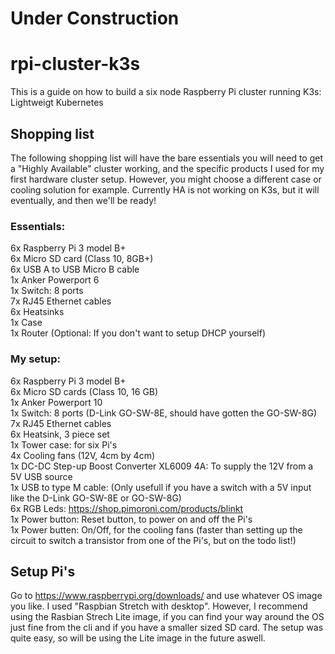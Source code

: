 # Under Construction

# rpi-cluster-k3s
This is a guide on how to build a six node Raspberry Pi cluster running K3s: Lightweigt Kubernetes

## Shopping list
The following shopping list will have the bare essentials you will need to get a "Highly Available" cluster working, and the specific products I used for my first hardware cluster setup. However, you might choose a different case or cooling solution for example. Currently HA is not working on K3s, but it will eventually, and then we'll be ready!

### Essentials:
6x Raspberry Pi 3 model B+  
6x Micro SD card (Class 10, 8GB+)  
6x USB A to USB Micro B cable  
1x Anker Powerport 6  
1x Switch: 8 ports  
7x RJ45 Ethernet cables  
6x Heatsinks  
1x Case  
1x Router (Optional: If you don't want to setup DHCP yourself)  

### My setup:
6x Raspberry Pi 3 model B+  
6x Micro SD cards (Class 10, 16 GB)  
1x Anker Powerport 10  
1x Switch: 8 ports (D-Link GO-SW-8E, should have gotten the GO-SW-8G)  
7x RJ45 Ethernet cables  
6x Heatsink, 3 piece set  
1x Tower case: for six Pi's  
4x Cooling fans (12V, 4cm by 4cm)  
1x DC-DC Step-up Boost Converter XL6009 4A: To supply the 12V from a 5V USB source  
1x USB to type M cable: (Only usefull if you have a switch with a 5V input like the D-Link GO-SW-8E or GO-SW-8G)  
6x RGB Leds: https://shop.pimoroni.com/products/blinkt  
1x Power button: Reset button, to power on and off the Pi's  
1x Power butten: On/Off, for the cooling fans (faster than setting up the circuit to switch a transistor from one of the Pi's, but on the todo list!)  

## Setup Pi's 
Go to https://www.raspberrypi.org/downloads/ and use whatever OS image you like. I used "Raspbian Stretch with desktop". However, I recommend using the Rasbian Strech Lite image, if you can find your way around the OS just fine from the cli and if you have a smaller sized SD card. The setup was quite easy, so will be using the Lite image in the future aswell. 

